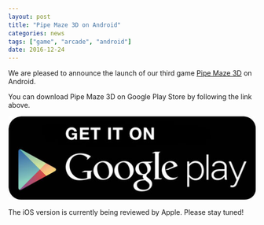 ```yaml
---
layout: post
title: "Pipe Maze 3D on Android"
categories: news
tags: ["game", "arcade", "android"]
date: 2016-12-24
---
```


We are pleased to announce the launch of our third game <a href="/games/pipe-maze-3d">Pipe Maze 3D</a> on Android.

You can download Pipe Maze 3D on Google Play Store by following the link above.

<a href="https://play.google.com/store/apps/details?id=com.studiokurage.maze" target="_blank">
	<img src="/images/googleplay_get_it.jpg" alt="Get it on Google Play" />
</a>

The iOS version is currently being reviewed by Apple. Please stay tuned!
